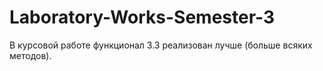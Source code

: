# Laboratory-Works-Semester-3
 
В курсовой работе функционал 3.3 реализован лучше (больше всяких методов).
